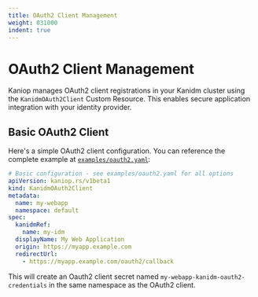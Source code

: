 ```yaml
---
title: OAuth2 Client Management
weight: 031000
indent: true
---
```


# OAuth2 Client Management

Kaniop manages OAuth2 client registrations in your Kanidm cluster using the `KanidmOAuth2Client`
Custom Resource. This enables secure application integration with your identity provider.

## Basic OAuth2 Client

Here's a simple OAuth2 client configuration. You can reference the complete example at
[`examples/oauth2.yaml`](https://github.com/pando85/kaniop/blob/master/examples/oauth2.yaml):

```yaml
# Basic configuration - see examples/oauth2.yaml for all options
apiVersion: kaniop.rs/v1beta1
kind: KanidmOAuth2Client
metadata:
  name: my-webapp
  namespace: default
spec:
  kanidmRef:
    name: my-idm
  displayName: My Web Application
  origin: https://myapp.example.com
  redirectUrl:
    - https://myapp.example.com/oauth2/callback
```

This will create an Oauth2 client secret named `my-webapp-kanidm-oauth2-credentials` in the same
namespace as the OAuth2 client.
